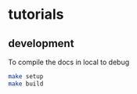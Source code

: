 # tutorials

## development

To compile the docs in local to debug

```bash
make setup
make build
```
